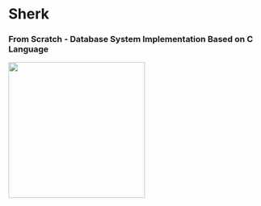 # Sherk

### From Scratch - Database System Implementation Based on C Language

<img width="270px" src="https://github.com/Lvsi-China/Sherk/raw/master/images/sherk.jpeg">
